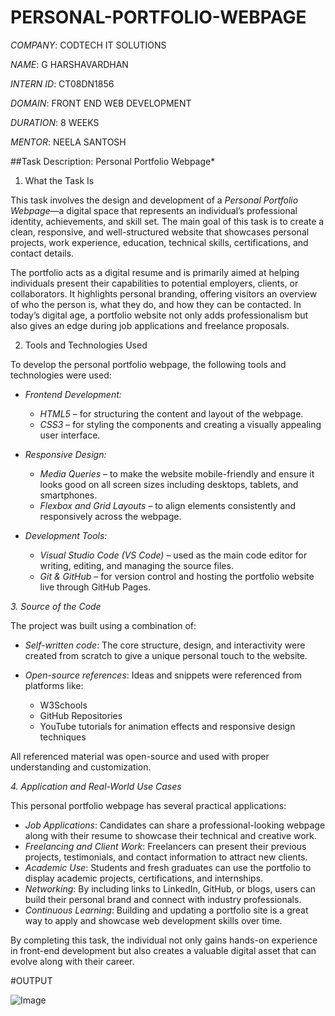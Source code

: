# PERSONAL-PORTFOLIO-WEBPAGE

*COMPANY*: CODTECH IT SOLUTIONS

*NAME*: G HARSHAVARDHAN

*INTERN ID*: CT08DN1856

*DOMAIN*: FRONT END WEB DEVELOPMENT

*DURATION*: 8 WEEKS

*MENTOR*: NEELA SANTOSH

##Task Description: Personal Portfolio Webpage*

1. What the Task Is

This task involves the design and development of a *Personal Portfolio Webpage*—a digital space that represents an individual’s professional identity, achievements, and skill set. The main goal of this task is to create a clean, responsive, and well-structured website that showcases personal projects, work experience, education, technical skills, certifications, and contact details.

The portfolio acts as a digital resume and is primarily aimed at helping individuals present their capabilities to potential employers, clients, or collaborators. It highlights personal branding, offering visitors an overview of who the person is, what they do, and how they can be contacted. In today’s digital age, a portfolio website not only adds professionalism but also gives an edge during job applications and freelance proposals.

2. Tools and Technologies Used

To develop the personal portfolio webpage, the following tools and technologies were used:

* *Frontend Development:*

  * *HTML5* – for structuring the content and layout of the webpage.
  * *CSS3* – for styling the components and creating a visually appealing user interface.

* *Responsive Design:*

  * *Media Queries* – to make the website mobile-friendly and ensure it looks good on all screen sizes including desktops, tablets, and smartphones.
  * *Flexbox and Grid Layouts* – to align elements consistently and responsively across the webpage.

* *Development Tools:*

  * *Visual Studio Code (VS Code)* – used as the main code editor for writing, editing, and managing the source files.
  * *Git & GitHub* – for version control and hosting the portfolio website live through GitHub Pages.

*3. Source of the Code*

The project was built using a combination of:

* *Self-written code*: The core structure, design, and interactivity were created from scratch to give a unique personal touch to the website.
* *Open-source references*: Ideas and snippets were referenced from platforms like:

  * W3Schools
  * GitHub Repositories
  * YouTube tutorials for animation effects and responsive design techniques

All referenced material was open-source and used with proper understanding and customization.

*4. Application and Real-World Use Cases*

This personal portfolio webpage has several practical applications:

* *Job Applications*: Candidates can share a professional-looking webpage along with their resume to showcase their technical and creative work.
* *Freelancing and Client Work*: Freelancers can present their previous projects, testimonials, and contact information to attract new clients.
* *Academic Use*: Students and fresh graduates can use the portfolio to display academic projects, certifications, and internships.
* *Networking*: By including links to LinkedIn, GitHub, or blogs, users can build their personal brand and connect with industry professionals.
* *Continuous Learning*: Building and updating a portfolio site is a great way to apply and showcase web development skills over time.

By completing this task, the individual not only gains hands-on experience in front-end development but also creates a valuable digital asset that can evolve along with their career.

#OUTPUT

![Image](https://github.com/user-attachments/assets/b1695d2d-c514-4407-a1b5-329e2b57be3e)

